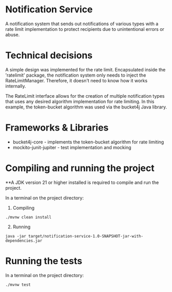 # Notification Service

A notification system that sends out notifications of various types with a rate limit implementation to protect 
recipients due to unintentional errors or abuse.

# Technical decisions

A simple design was implemented for the rate limit. Encapsulated inside the 'ratelimit' package, the notification 
system only needs to inject the RateLimitManager. Therefore, it doesn't need to know how it works internally. 

The RateLimit interface allows for the creation of multiple notification types that uses any desired algorithm 
implementation for rate limiting. In this example, the token-bucket algorithm was used via the bucket4j Java library.

# Frameworks & Libraries

- bucket4j-core - implements the token-bucket algorithm for rate limiting
- mockito-junit-jupiter - test implementation and mocking

# Compiling and running the project

**A JDK version 21 or higher installed is required to compile and run the project.

In a terminal on the project directory:

1. Compiling
```
./mvnw clean install
```

2. Running
```
java -jar target/notification-service-1.0-SNAPSHOT-jar-with-dependencies.jar
```

# Running the tests

In a terminal on the project directory:
```
./mvnw test
```